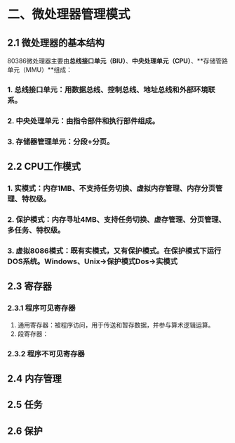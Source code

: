 # 二、微处理器管理模式

## 2.1 微处理器的基本结构

​		80386微处理器主要由**总线接口单元（BIU）**、**中央处理单元（CPU）**、**存储管路单元（MMU）**组成：

### 1. 总线接口单元：用数据总线、控制总线、地址总线和外部环境联系。

### 2. 中央处理单元：由指令部件和执行部件组成。

### 3. 存储器管理单元：分段+分页。

## 2.2 CPU工作模式

### 1. **实模式**：内存1MB、不支持任务切换、虚拟内存管理、内存分页管理、特权级。

### 2. **保护模式**：内存寻址4MB、支持任务切换、虚存管理、分页管理、多任务、特权级。

### 3. **虚拟8086模式**：既有实模式，又有保护模式。在保护模式下运行DOS系统。Windows、Unix->保护模式Dos->实模式

## 2.3 寄存器

### 2.3.1 程序可见寄存器

1. 通用寄存器：被程序访问，用于传送和暂存数据，并参与算术逻辑运算。
2. 段寄存器：

### 2.3.2 程序不可见寄存器

## 2.4 内存管理

## 2.5 任务

## 2.6 保护

